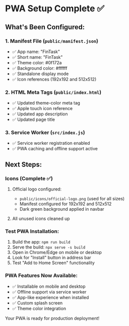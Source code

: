 # PWA Setup Complete ✅

## What's Been Configured:

### 1. Manifest File (`public/manifest.json`)
- ✅ App name: "FinTask"
- ✅ Short name: "FinTask"
- ✅ Theme color: #0f172a
- ✅ Background color: #ffffff
- ✅ Standalone display mode
- ✅ Icon references (192x192 and 512x512)

### 2. HTML Meta Tags (`public/index.html`)
- ✅ Updated theme-color meta tag
- ✅ Apple touch icon reference
- ✅ Updated app description
- ✅ Updated page title

### 3. Service Worker (`src/index.js`)
- ✅ Service worker registration enabled
- ✅ PWA caching and offline support active

## Next Steps:

### Icons (Complete ✅)
1. Official logo configured:
   - `public/icons/official-logo.png` (used for all sizes)
   - Manifest configured for 192x192 and 512x512
   - Dark green background applied in navbar

2. All unused icons cleaned up

### Test PWA Installation:
1. Build the app: `npm run build`
2. Serve the build: `npx serve -s build`
3. Open in Chrome/Edge on mobile or desktop
4. Look for "Install" button in address bar
5. Test "Add to Home Screen" functionality

### PWA Features Now Available:
- ✅ Installable on mobile and desktop
- ✅ Offline support via service worker
- ✅ App-like experience when installed
- ✅ Custom splash screen
- ✅ Theme color integration

Your PWA is ready for production deployment!